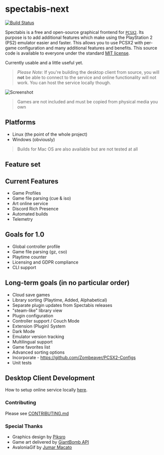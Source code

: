 # spectabis-next

[![Build Status](https://dev.azure.com/Spectabis/SpectabisNext/_apis/build/status/FaithLV.spectabis-next?branchName=master)](https://dev.azure.com/Spectabis/SpectabisNext/_build/latest?definitionId=1&branchName=master)

Spectabis is a free and open-source graphical frontend for [`PCSX2`](https://pcsx2.net/). Its purpose is to add additional features which make using the PlayStation 2 (PS2) emulator easier and faster. This allows you to use PCSX2 with per-game configuration and many additional features and benefits. This source code is available to everyone under the standard [MIT license](LICENSE).

Currently usable and a little useful yet.

> *Please Note:* If you're building the desktop client from source, you will **not** be able to connect to the service and online functionality will not work. You can host the service locally though.

![Screenshot](https://i.imgur.com/IGSp3YO.png)

> Games are not included and must be copied from physical media you own

## Platforms

* Linux (the point of the whole project)
* Windows (obviously)

> Builds for Mac OS are also available but are not tested at all

## Feature set

## Current Features

* Game Profiles
* Game file parsing (cue & iso)
* Art online service
* Discord Rich Presence
* Automated builds
* Telemetry

## Goals for 1.0

* Global controller profile
* Game file parsing (gz, cso)
* Playtime counter
* Licensing and GDPR compliance
* CLI support

## Long-term goals (in no particular order)

* Cloud save games
* Library sorting (Playtime, Added, Alphabetical)
* Separate plugin updates from Spectabis releases
* "steam-like" library view
* Plugin configuration
* Controller support / Couch Mode
* Extension (Plugin) System
* Dark Mode
* Emulator version tracking
* Multilingual support
* Game favorites list
* Advanced sorting options
* Incorporate - <https://github.com/Zombeaver/PCSX2-Configs>
* Unit tests

## Desktop Client Development

How to setup online service locally [here](./docs/run-service-locally.md).

### Contributing

Please see [CONTRIBUTING.md](CONTRIBUTING.md)

### Special Thanks

* Graphics design by [Piksro](https://www.instagram.com/piksro/)
* Game art delivered by [GiantBomb API](https://www.giantbomb.com/api/)
* AvaloniaGif by [Jumar Macato](src/SpectabisUI/Controls/AnimatedImage/README.md)